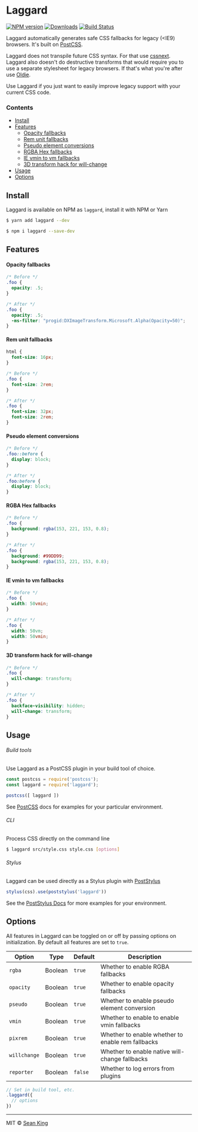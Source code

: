 # Laggard
[![NPM version][npm-badge]][npm-url] [![Downloads][npm-downloads]][npm-url]  [![Build Status][travis-badge]][travis-url]

Laggard automatically generates safe CSS fallbacks for legacy (<IE9) browsers. It's built on [PostCSS][postcss].

Laggard does not transpile future CSS syntax. For that use [cssnext][cssnext]. Laggard also doesn't do destructive transforms that would require you to use a separate stylesheet for legacy browsers. If that's what you're after use [Oldie][oldie]. 

Use Laggard if you just want to easily improve legacy support with your current CSS code.

### Contents

- [Install](#install)
- [Features](#features)
  - [Opacity fallbacks](#opacity-fallbacks)
  - [Rem unit fallbacks](#rem-unit-fallbacks)
  - [Pseudo element conversions](#pseudo-element-conversions)
  - [RGBA Hex fallbacks](#rgba-hex-fallbacks)
  - [IE vmin to vm fallbacks](#ie-vmin-to-vm-fallbacks)
  - [3D transform hack for will-change](#3d-transform-hack-for-will-change)
- [Usage](#usage)
- [Options](#options)

## Install

Laggard is available on NPM as `laggard`, install it with NPM or Yarn


```sh
$ yarn add laggard --dev
```

```sh
$ npm i laggard --save-dev
```

## Features

#### Opacity fallbacks

```css
/* Before */
.foo {
  opacity: .5;
}

/* After */
.foo {
  opacity: .5;
  -ms-filter: "progid:DXImageTransform.Microsoft.Alpha(Opacity=50)";
}
```

#### Rem unit fallbacks

```css
html {
  font-size: 16px;
}

/* Before */
.foo {
  font-size: 2rem;
}

/* After */
.foo {
  font-size: 32px;
  font-size: 2rem;
}
```

#### Pseudo element conversions

```css
/* Before */
.foo::before {
  display: block;
}

/* After */
.foo:before {
  display: block;
}
```

#### RGBA Hex fallbacks
```css
/* Before */
.foo {
  background: rgba(153, 221, 153, 0.8);
}

/* After */
.foo {
  background: #99DD99;
  background: rgba(153, 221, 153, 0.8);
}
```

#### IE vmin to vm fallbacks
```css
/* Before */
.foo {
  width: 50vmin;
}

/* After */
.foo {
  width: 50vm;
  width: 50vmin;
}
```

#### 3D transform hack for will-change
```css
/* Before */
.foo {
  will-change: transform;
}

/* After */
.foo {
  backface-visibility: hidden;
  will-change: transform;
}
```

## Usage

###### Build tools

Use Laggard as a PostCSS plugin in your build tool of choice.

```js
const postcss = require('postcss');
const laggard = require('laggard');

postcss([ laggard ])
```

See [PostCSS][postcss] docs for examples for your particular environment.

###### CLI

Process CSS directly on the command line

```sh
$ laggard src/style.css style.css [options]
```

###### Stylus

Laggard can be used directly as a Stylus plugin with [PostStylus][poststylus]

```js
stylus(css).use(poststylus('laggard'))
```

See the [PostStylus Docs][poststylus] for more examples for your environment.

## Options

All features in Laggard can be toggled on or off by passing options on initialization. By default all features are set to `true`.

Option              | Type    | Default | Description                                                     
------------------- | ------- | ------- | -----------                                                     
`rgba`              | Boolean | `true`  | Whether to enable RGBA fallbacks
`opacity`           | Boolean | `true`  | Whether to enable opacity fallbacks
`pseudo`            | Boolean | `true`  | Whether to enable pseudo element conversion
`vmin`              | Boolean | `true`  | Whether to enable to enable vmin fallbacks
`pixrem`            | Boolean | `true`  | Whether to enable whether to enable rem fallbacks
`willchange`        | Boolean | `true`  | Whether to enable native will-change fallbacks
`reporter`          | Boolean | `false` | Whether to log errors from plugins

```js
// Set in build tool, etc.
.laggard({
  // options
})
```

***

MIT © [Sean King](https://twitter.com/seaneking)

[npm-badge]: https://badge.fury.io/js/laggard.svg
[npm-url]: https://npmjs.org/package/laggard
[npm-downloads]: https://img.shields.io/npm/dm/laggard.svg
[travis-badge]: https://travis-ci.org/seaneking/laggard.svg?branch=master
[travis-url]: https://travis-ci.org/seaneking/laggard
[postcss]: https://github.com/postcss/postcss
[cssnext]: http://cssnext.io/
[poststylus]: https://github.com/seaneking/poststylus
[oldie]: https://github.com/jonathantneal/oldie
